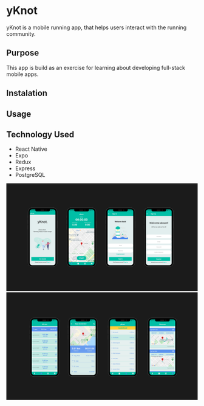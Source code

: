 # yKnot

yKnot is a mobile running app, that helps users interact with the running community.

## Purpose

This app is build as an exercise for learning about developing full-stack mobile apps.

## Instalation

## Usage

## Technology Used

* React Native
* Expo
* Redux
* Express
* PostgreSQL


<img src="/assets/yKnot1.png" alt="yKnot"/>
<img src="/assets/yKnot2.png" alt="yKnot"/>

